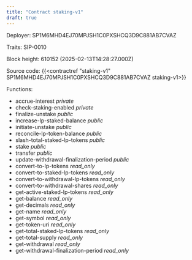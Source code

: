 ```yaml
---
title: "Contract staking-v1"
draft: true
---
```

Deployer: SP1M6MHD4EJ70MPJSH1C0PXSHCQ3D9C881AB7CVAZ

Traits:
 SIP-0010



Block height: 610152 (2025-02-13T14:28:27.000Z)

Source code: {{<contractref "staking-v1" SP1M6MHD4EJ70MPJSH1C0PXSHCQ3D9C881AB7CVAZ staking-v1>}}

Functions:

* accrue-interest _private_
* check-staking-enabled _private_
* finalize-unstake _public_
* increase-lp-staked-balance _public_
* initiate-unstake _public_
* reconcile-lp-token-balance _public_
* slash-total-staked-lp-tokens _public_
* stake _public_
* transfer _public_
* update-withdrawal-finalization-period _public_
* convert-to-lp-tokens _read_only_
* convert-to-staked-lp-tokens _read_only_
* convert-to-withdrawal-lp-tokens _read_only_
* convert-to-withdrawal-shares _read_only_
* get-active-staked-lp-tokens _read_only_
* get-balance _read_only_
* get-decimals _read_only_
* get-name _read_only_
* get-symbol _read_only_
* get-token-uri _read_only_
* get-total-staked-lp-tokens _read_only_
* get-total-supply _read_only_
* get-withdrawal _read_only_
* get-withdrawal-finalization-period _read_only_
